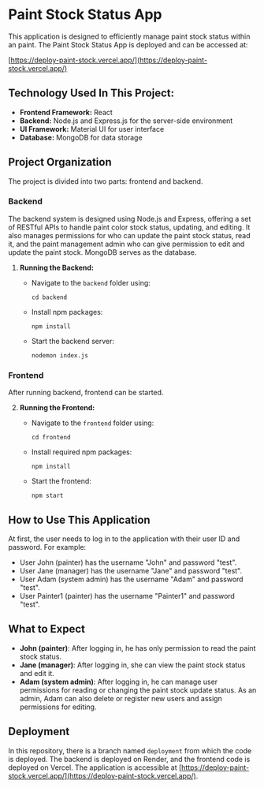 # Paint Stock Status App

This application is designed to efficiently manage paint stock status within an paint. The Paint Stock Status App is deployed and can be accessed at:

[https://deploy-paint-stock.vercel.app/](https://deploy-paint-stock.vercel.app/)

## Technology Used In This Project:

- **Frontend Framework:** React
- **Backend:** Node.js and Express.js for the server-side environment
- **UI Framework:** Material UI for user interface
- **Database:** MongoDB for data storage

## Project Organization

The project is divided into two parts: frontend and backend.

### Backend

The backend system is designed using Node.js and Express, offering a set of RESTful APIs to handle paint color stock status, updating, and editing. It also manages permissions for who can update the paint stock status, read it, and the paint management admin who can give permission to edit and update the paint stock. MongoDB serves as the database.

1. **Running the Backend:**

   - Navigate to the `backend` folder using:
     ```
     cd backend
     ```
   - Install npm packages:
     ```
     npm install
     ```
   - Start the backend server:
     ```
     nodemon index.js
     ```

### Frontend

After running backend, frontend can be started.

2. **Running the Frontend:**

   - Navigate to the `frontend` folder using:

     ```
     cd frontend

     ```

   - Install required npm packages:

     ```
     npm install

     ```

   - Start the frontend:
     ```
     npm start
     ```

## How to Use This Application

At first, the user needs to log in to the application with their user ID and password. For example:

- User John (painter) has the username "John" and password "test".
- User Jane (manager) has the username "Jane" and password "test".
- User Adam (system admin) has the username "Adam" and password "test".
- User Painter1 (painter) has the username "Painter1" and password "test".

## What to Expect

- **John (painter)**: After logging in, he has only permission to read the paint stock status.
- **Jane (manager)**: After logging in, she can view the paint stock status and edit it.
- **Adam (system admin)**: After logging in, he can manage user permissions for reading or changing the paint stock update status. As an admin, Adam can also delete or register new users and assign permissions for editing.

## Deployment

In this repository, there is a branch named `deployment` from which the code is deployed. The backend is deployed on Render, and the frontend code is deployed on Vercel. The application is accessible at [https://deploy-paint-stock.vercel.app/](https://deploy-paint-stock.vercel.app/).
